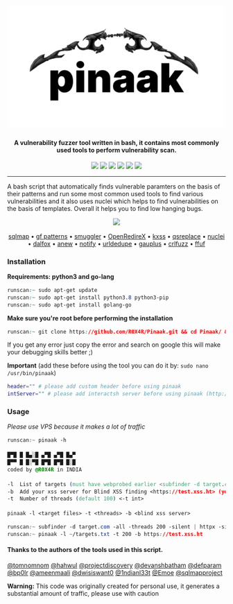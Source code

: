 <h1 align="center">
  <br>
  <a href="https://github.com/R0X4R/Pinaak/"><img src="images/logo.png" width="500px" alt="Pinaak"></a>
</h1>
<h4 align="center">
A vulnerability fuzzer tool written in bash, it contains most commonly used tools to perform vulnerability scan.
</h4>

<p align="center">
<a href="#"><img src="https://madewithlove.org.in/badge.svg"></a>
<a href="https://github.com/R0X4R/Pinaak/issues"><img src="https://img.shields.io/badge/contributions-welcome-brightgreen.svg?style=flat"></a>
<a href="https://github.com/R0X4R/Pinaak/blob/master/LICENSE"><img src="https://img.shields.io/badge/License-MIT-yellow.svg"></a>
<a href="#"><img src="https://img.shields.io/badge/Made%20with-Bash-1f425f.svg"></a>
<a href="https://twitter.com/R0X4R/"><img src="https://img.shields.io/badge/twitter-%40R0X4R-blue.svg"></a>
<a href="https://github.com/R0X4R?tab=followers"><img src="https://img.shields.io/badge/github-%40R0X4R-orange"></a>
</p>

---

A bash script that automatically finds vulnerable paramters on the basis of their patterns and run some most common used tools to find various vulnerabilities and it also uses nuclei which helps to find vulnerabilities on the basis of templates. Overall it helps you to find low hanging bugs.

<p align="center">
<a href="https://asciinema.org/a/wrbONQQbFkH6q2oGF5M6HWzcY?speed=8" target="_blank"><img src="https://asciinema.org/a/wrbONQQbFkH6q2oGF5M6HWzcY.svg"/></a><br>
</p>
<p align="center">
<a href="https://github.com/sqlmapproject/sqlmap">sqlmap</a> •
<a href="https://github.com/1ndianl33t/Gf-Patterns">gf patterns</a> •
<a href="https://github.com/defparam/smuggler">smuggler</a> •
<a href="https://github.com/devanshbatham/OpenRedireX">OpenRedireX</a> •
<a href="https://github.com/Emoe/kxss">kxss</a> •
<a href="https://github.com/tomnomnom/qsreplace">qsreplace</a> •
<a href="https://github.com/projectdiscovery/nuclei">nuclei</a> •
<a href="https://github.com/hahwul/dalfox">dalfox</a> •
<a href="https://github.com/tomnomnom/anew">anew</a> •
<a href="https://github.com/projectdiscovery/notify">notify</a> •
<a href="https://github.com/ameenmaali/urldedupe">urldedupe</a> •
<a href="https://github.com/bp0lr/gauplus">gauplus</a> •
<a href="https://github.com/dwisiswant0/crlfuzz">crlfuzz</a> •
<a href="https://github.com/ffuf/ffuf">ffuf</a>
</p>

### Installation
**Requirements: python3 and go-lang**
```css
runscan:~ sudo apt-get update
runscan:~ sudo apt-get install python3.8 python3-pip
runscan:~ sudo apt-get install golang-go
```

**Make sure you're root before performing the installation**

```css
runscan:~ git clone https://github.com/R0X4R/Pinaak.git && cd Pinaak/ && chmod +x pinaak install.sh && mv pinaak /usr/bin/ && ./install.sh
```

If you get any error just copy the error and search on google this will make your debugging skills better ;)

**Important** (add these before using the tool you can do it by: ``sudo nano /usr/bin/pinaak``)

```bash
header="" # please add custom header before using pinaak
intServer="" # please add interactsh server before using pinaak (http://test.interact.sh/)
```

### Usage

*Please use VPS because it makes a lot of traffic*

```css
runscan:~ pinaak -h

█▀█ █ █▄░█ ▄▀█ ▄▀█ █▄▀
█▀▀ █ █░▀█ █▀█ █▀█ █░█
coded by @R0X4R in INDIA

-l  List of targets (must have webprobed earlier <subfinder -d target.com | httpx -silent | anew targets.txt>)
-b  Add your xss server for Blind XSS finding <https://test.xss.ht> (you can get it from https://xsshunter.com/)
-t  Number of threads (default 100) <-t int>

pinaak -l <target files> -t <threads> -b <blind xss server>
```
```css
runscan:~ subfinder -d target.com -all -threads 200 -silent | httpx -silent -threads 300 | anew -q targets.txt
runscan:~ pinaak -l ~/targets.txt -t 200 -b https://test.xss.ht
```

#### Thanks to the authors of the tools used in this script.

[@tomnomnom](https://github.com/tomnomnom) [@hahwul](https://github.com/hahwul) [@projectdiscovery](https://github.com/projectdiscovery) [@devanshbatham](https://github.com/devanshbatham)  [@defparam](https://github.com/defparam/) [@bp0lr](https://github.com/bp0lr/) [@ameenmaali](https://github.com/ameenmaali) [@dwisiswant0](https://github.com/dwisiswant0)  [@1ndianl33t](https://github.com/1ndianl33t) [@Emoe](https://github.com/Emoe/) [@sqlmapproject](https://github.com/sqlmapproject/sqlmap)

**Warning:** This code was originally created for personal use, it generates a substantial amount of traffic, please use with caution